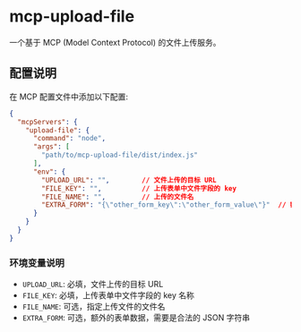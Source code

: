 # mcp-upload-file

一个基于 MCP (Model Context Protocol) 的文件上传服务。

## 配置说明

在 MCP 配置文件中添加以下配置:

```json
{
  "mcpServers": {
    "upload-file": {
      "command": "node",
      "args": [
        "path/to/mcp-upload-file/dist/index.js"
      ],
      "env": {
        "UPLOAD_URL": "",        // 文件上传的目标 URL
        "FILE_KEY": "",          // 上传表单中文件字段的 key
        "FILE_NAME": "",         // 上传的文件名
        "EXTRA_FORM": "{\"other_form_key\":\"other_form_value\"}"  // 额外的表单数据(JSON 格式)
      }
    }
  }
}
```

### 环境变量说明

- `UPLOAD_URL`: 必填，文件上传的目标 URL
- `FILE_KEY`: 必填，上传表单中文件字段的 key 名称
- `FILE_NAME`: 可选，指定上传文件的文件名
- `EXTRA_FORM`: 可选，额外的表单数据，需要是合法的 JSON 字符串

